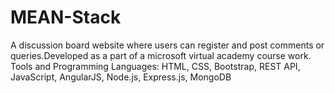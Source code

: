 # MEAN-Stack
A discussion board website where users can register and post comments or queries.Developed as a part of a microsoft virtual academy course work. Tools and Programming Languages: HTML, CSS, Bootstrap, REST API, JavaScript, AngularJS, Node.js, Express.js, MongoDB            
